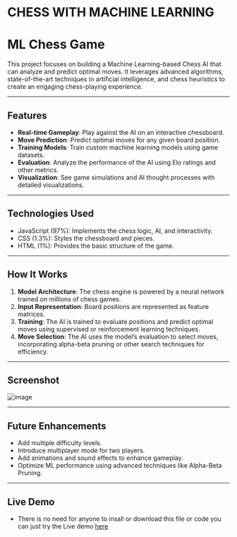 # CHESS WITH MACHINE LEARNING

# **ML Chess Game**

This project focuses on building a Machine Learning-based Chess AI that can analyze and predict optimal moves. It leverages advanced algorithms, state-of-the-art techniques in artificial intelligence, and chess heuristics to create an engaging chess-playing experience.

---

## Features  
- **Real-time Gameplay**: Play against the AI on an interactive chessboard.  
- **Move Prediction**: Predict optimal moves for any given board position.  
- **Training Models**: Train custom machine learning models using game datasets.  
- **Evaluation**: Analyze the performance of the AI using Elo ratings and other metrics.  
- **Visualization**: See game simulations and AI thought processes with detailed visualizations.  

---

## **Technologies Used**
- JavaScript (97%): Implements the chess logic, AI, and interactivity.
- CSS (1.3%): Styles the chessboard and pieces.
- HTML (1%): Provides the basic structure of the game.

---

## How It Works  
1. **Model Architecture**: The chess engine is powered by a neural network trained on millions of chess games.  
2. **Input Representation**: Board positions are represented as feature matrices.  
3. **Training**: The AI is trained to evaluate positions and predict optimal moves using supervised or reinforcement learning techniques.  
4. **Move Selection**: The AI uses the model’s evaluation to select moves, incorporating alpha-beta pruning or other search techniques for efficiency.  

---

## **Screenshot**

![image](https://github.com/user-attachments/assets/39c404cc-0a86-44b7-a206-d3fd87ec0ff6)

---

## **Future Enhancements**
- Add multiple difficulty levels.
- Introduce multiplayer mode for two players.
- Add animations and sound effects to enhance gameplay.
- Optimize ML performance using advanced techniques like Alpha-Beta Pruning.

---

## **Live Demo**

- There is no need for anyone to insall or download this file or code you can just try the Live demo [here](https://minorprojectchessai.netlify.app/)

